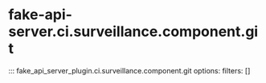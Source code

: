 # fake-api-server.ci.surveillance.component.git

::: fake_api_server_plugin.ci.surveillance.component.git
    options:
      filters: []
